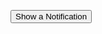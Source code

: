 <script>
// When the user clicks on <div>, open the popup
function showNotification() {
  if(window.Notification && Notification.permission !== "denied") {
	Notification.requestPermission(function(status) {  // status is "granted", if accepted by user
		var n = new Notification('Title', { 
			body: 'I am the body text!',
			icon: '/path/to/icon.png' // optional
		}); 
	});
 };
 if(window.Notification && Notification.permission == "denied") {
	alert('denyed')
 };
}
</script>
<p><button onclick="showNotification()">Show a Notification</button></p>
